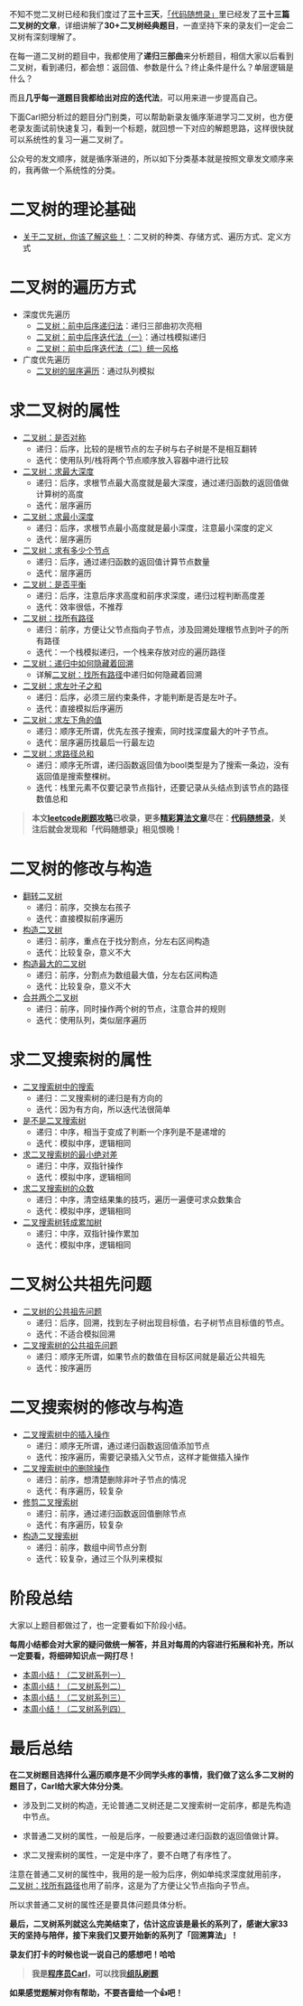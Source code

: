 
不知不觉二叉树已经和我们度过了**三十三天**，[「代码随想录」](https://img-blog.csdnimg.cn/20200815195519696.png)里已经发了**三十三篇二叉树的文章**，详细讲解了**30+二叉树经典题目**，一直坚持下来的录友们一定会二叉树有深刻理解了。

在每一道二叉树的题目中，我都使用了**递归三部曲**来分析题目，相信大家以后看到二叉树，看到递归，都会想：返回值、参数是什么？终止条件是什么？单层逻辑是什么？

而且**几乎每一道题目我都给出对应的迭代法**，可以用来进一步提高自己。

下面Carl把分析过的题目分门别类，可以帮助新录友循序渐进学习二叉树，也方便老录友面试前快速复习，看到一个标题，就回想一下对应的解题思路，这样很快就可以系统性的复习一遍二叉树了。

公众号的发文顺序，就是循序渐进的，所以如下分类基本就是按照文章发文顺序来的，我再做一个系统性的分类。

# 二叉树的理论基础 

* [关于二叉树，你该了解这些！](https://mp.weixin.qq.com/s/_ymfWYvTNd2GvWvC5HOE4A)：二叉树的种类、存储方式、遍历方式、定义方式

# 二叉树的遍历方式 

*  深度优先遍历 
    * [二叉树：前中后序递归法](https://mp.weixin.qq.com/s/PwVIfxDlT3kRgMASWAMGhA)：递归三部曲初次亮相
    * [二叉树：前中后序迭代法（一）](https://mp.weixin.qq.com/s/c_zCrGHIVlBjUH_hJtghCg)：通过栈模拟递归
    * [二叉树：前中后序迭代法（二）统一风格](https://mp.weixin.qq.com/s/WKg0Ty1_3SZkztpHubZPRg)
* 广度优先遍历 
    * [二叉树的层序遍历](https://mp.weixin.qq.com/s/Gb3BjakIKGNpup2jYtTzog)：通过队列模拟


# 求二叉树的属性

* [二叉树：是否对称](https://mp.weixin.qq.com/s/Kgf0gjvlDlNDfKIH2b1Oxg)
    * 递归：后序，比较的是根节点的左子树与右子树是不是相互翻转
    * 迭代：使用队列/栈将两个节点顺序放入容器中进行比较
* [二叉树：求最大深度](https://mp.weixin.qq.com/s/guKwV-gSNbA1CcbvkMtHBg) 
    * 递归：后序，求根节点最大高度就是最大深度，通过递归函数的返回值做计算树的高度
    * 迭代：层序遍历
* [二叉树：求最小深度](https://mp.weixin.qq.com/s/BH8-gPC3_QlqICDg7rGSGA) 
    * 递归：后序，求根节点最小高度就是最小深度，注意最小深度的定义
    * 迭代：层序遍历 
* [二叉树：求有多少个节点](https://mp.weixin.qq.com/s/2_eAjzw-D0va9y4RJgSmXw) 
    * 递归：后序，通过递归函数的返回值计算节点数量
    * 迭代：层序遍历
* [二叉树：是否平衡](https://mp.weixin.qq.com/s/isUS-0HDYknmC0Rr4R8mww)
    * 递归：后序，注意后序求高度和前序求深度，递归过程判断高度差
    * 迭代：效率很低，不推荐
* [二叉树：找所有路径](https://mp.weixin.qq.com/s/Osw4LQD2xVUnCJ-9jrYxJA) 
    * 递归：前序，方便让父节点指向子节点，涉及回溯处理根节点到叶子的所有路径
    * 迭代：一个栈模拟递归，一个栈来存放对应的遍历路径
* [二叉树：递归中如何隐藏着回溯](https://mp.weixin.qq.com/s/ivLkHzWdhjQQD1rQWe6zWA) 
    * 详解[二叉树：找所有路径](https://mp.weixin.qq.com/s/Osw4LQD2xVUnCJ-9jrYxJA)中递归如何隐藏着回溯
* [二叉树：求左叶子之和](https://mp.weixin.qq.com/s/gBAgmmFielojU5Wx3wqFTA)
    * 递归：后序，必须三层约束条件，才能判断是否是左叶子。
    * 迭代：直接模拟后序遍历 
* [二叉树：求左下角的值](https://mp.weixin.qq.com/s/MH2gbLvzQ91jHPKqiub0Nw)
    * 递归：顺序无所谓，优先左孩子搜索，同时找深度最大的叶子节点。
    * 迭代：层序遍历找最后一行最左边 
* [二叉树：求路径总和](https://mp.weixin.qq.com/s/6TWAVjxQ34kVqROWgcRFOg)
    * 递归：顺序无所谓，递归函数返回值为bool类型是为了搜索一条边，没有返回值是搜索整棵树。 
    * 迭代：栈里元素不仅要记录节点指针，还要记录从头结点到该节点的路径数值总和

> **本文[leetcode刷题攻略](https://github.com/youngyangyang04/leetcode-master)已收录，更多[精彩算法文章](https://mp.weixin.qq.com/mp/appmsgalbum?__biz=MzUxNjY5NTYxNA==&action=getalbum&album_id=1485825793120387074&scene=173#wechat_redirect)尽在：[代码随想录](https://img-blog.csdnimg.cn/20200815195519696.png)，关注后就会发现和「代码随想录」相见恨晚！**


# 二叉树的修改与构造

* [翻转二叉树](https://mp.weixin.qq.com/s/6gY1MiXrnm-khAAJiIb5Bg)
    * 递归：前序，交换左右孩子 
    * 迭代：直接模拟前序遍历
* [构造二叉树](https://mp.weixin.qq.com/s/7r66ap2s-shvVvlZxo59xg)
    * 递归：前序，重点在于找分割点，分左右区间构造 
    * 迭代：比较复杂，意义不大
* [构造最大的二叉树](https://mp.weixin.qq.com/s/1iWJV6Aov23A7xCF4nV88w)
    * 递归：前序，分割点为数组最大值，分左右区间构造 
    * 迭代：比较复杂，意义不大
* [合并两个二叉树](https://mp.weixin.qq.com/s/3f5fbjOFaOX_4MXzZ97LsQ)
    * 递归：前序，同时操作两个树的节点，注意合并的规则 
    * 迭代：使用队列，类似层序遍历

# 求二叉搜索树的属性

* [二叉搜索树中的搜索](https://mp.weixin.qq.com/s/vsKrWRlETxCVsiRr8v_hHg)
    * 递归：二叉搜索树的递归是有方向的 
    * 迭代：因为有方向，所以迭代法很简单
* [是不是二叉搜索树](https://mp.weixin.qq.com/s/8odY9iUX5eSi0eRFSXFD4Q)
    * 递归：中序，相当于变成了判断一个序列是不是递增的 
    * 迭代：模拟中序，逻辑相同
* [求二叉搜索树的最小绝对差](https://mp.weixin.qq.com/s/Hwzml6698uP3qQCC1ctUQQ)
    * 递归：中序，双指针操作  
    * 迭代：模拟中序，逻辑相同
* [求二叉搜索树的众数](https://mp.weixin.qq.com/s/KSAr6OVQIMC-uZ8MEAnGHg)
    * 递归：中序，清空结果集的技巧，遍历一遍便可求众数集合
    * 迭代：模拟中序，逻辑相同
* [二叉搜索树转成累加树](https://mp.weixin.qq.com/s/hZtJh4T5lIGBarY-lZJf6Q)
    * 递归：中序，双指针操作累加 
    * 迭代：模拟中序，逻辑相同

# 二叉树公共祖先问题

* [二叉树的公共祖先问题](https://mp.weixin.qq.com/s/n6Rk3nc_X3TSkhXHrVmBTQ)
    * 递归：后序，回溯，找到左子树出现目标值，右子树节点目标值的节点。
    * 迭代：不适合模拟回溯
* [二叉搜索树的公共祖先问题](https://mp.weixin.qq.com/s/Ja9dVw2QhBcg_vV-1fkiCg)
    * 递归：顺序无所谓，如果节点的数值在目标区间就是最近公共祖先 
    * 迭代：按序遍历

# 二叉搜索树的修改与构造 

* [二叉搜索树中的插入操作](https://mp.weixin.qq.com/s/lwKkLQcfbCNX2W-5SOeZEA)
    * 递归：顺序无所谓，通过递归函数返回值添加节点 
    * 迭代：按序遍历，需要记录插入父节点，这样才能做插入操作
* [二叉搜索树中的删除操作](https://mp.weixin.qq.com/s/-p-Txvch1FFk3ygKLjPAKw)
    * 递归：前序，想清楚删除非叶子节点的情况 
    * 迭代：有序遍历，较复杂
* [修剪二叉搜索树](https://mp.weixin.qq.com/s/QzmGfYUMUWGkbRj7-ozHoQ)
    * 递归：前序，通过递归函数返回值删除节点 
    * 迭代：有序遍历，较复杂
* [构造二叉搜索树](https://mp.weixin.qq.com/s/sy3ygnouaZVJs8lhFgl9mw)
    * 递归：前序，数组中间节点分割 
    * 迭代：较复杂，通过三个队列来模拟

# 阶段总结 

大家以上题目都做过了，也一定要看如下阶段小结。

**每周小结都会对大家的疑问做统一解答，并且对每周的内容进行拓展和补充，所以一定要看，将细碎知识点一网打尽！**

* [本周小结！（二叉树系列一）](https://mp.weixin.qq.com/s/JWmTeC7aKbBfGx4TY6uwuQ)
* [本周小结！（二叉树系列二）](https://mp.weixin.qq.com/s/QMBUTYnoaNfsVHlUADEzKg)
* [本周小结！（二叉树系列三）](https://mp.weixin.qq.com/s/JLLpx3a_8jurXcz6ovgxtg) 
* [本周小结！（二叉树系列四）](https://mp.weixin.qq.com/s/CbdtOTP0N-HIP7DR203tSg)

# 最后总结 

**在二叉树题目选择什么遍历顺序是不少同学头疼的事情，我们做了这么多二叉树的题目了，Carl给大家大体分分类**。

* 涉及到二叉树的构造，无论普通二叉树还是二叉搜索树一定前序，都是先构造中节点。

* 求普通二叉树的属性，一般是后序，一般要通过递归函数的返回值做计算。

* 求二叉搜索树的属性，一定是中序了，要不白瞎了有序性了。

注意在普通二叉树的属性中，我用的是一般为后序，例如单纯求深度就用前序， [二叉树：找所有路径](https://mp.weixin.qq.com/s/Osw4LQD2xVUnCJ-9jrYxJA)也用了前序，这是为了方便让父节点指向子节点。

所以求普通二叉树的属性还是要具体问题具体分析。

**最后，二叉树系列就这么完美结束了，估计这应该是最长的系列了，感谢大家33天的坚持与陪伴，接下来我们又要开始新的系列了「回溯算法」！**


**录友们打卡的时候也说一说自己的感想吧！哈哈**

> **我是[程序员Carl](https://github.com/youngyangyang04)，可以找我[组队刷题](https://img-blog.csdnimg.cn/20201115103410182.png)**


**如果感觉题解对你有帮助，不要吝啬给一个👍吧！**


